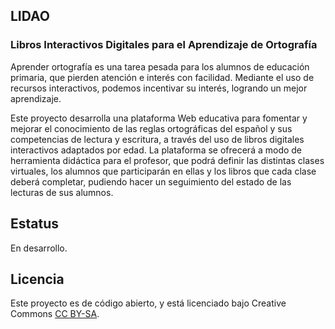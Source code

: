 ## LIDAO

### Libros Interactivos Digitales para el Aprendizaje de Ortografía

Aprender ortografía es una tarea pesada para los alumnos de educación primaria, que pierden atención e interés con facilidad. Mediante el uso de recursos interactivos, podemos incentivar su interés, logrando un mejor aprendizaje.

Este proyecto desarrolla una plataforma Web educativa para fomentar y mejorar el conocimiento de las reglas ortográficas del español y sus competencias de lectura y escritura, a través del uso de libros digitales interactivos adaptados por edad. La plataforma se ofrecerá a modo de herramienta didáctica para el profesor, que podrá definir las distintas clases virtuales, los alumnos que participarán en ellas y los libros que cada clase deberá completar, pudiendo hacer un seguimiento del estado de las lecturas de sus alumnos.

## Estatus

En desarrollo.

## Licencia

Este proyecto es de código abierto, y está licenciado bajo Creative Commons [CC BY-SA](https://creativecommons.org/licenses/by-sa/3.0/es/).

